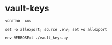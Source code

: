 # vault-keys


```
$EDITOR .env

set -o allexport; source .env; set +o allexport

env VERBOSE=1 ./vault_keys.py
```
